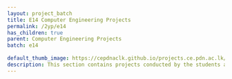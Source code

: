```yaml
---
layout: project_batch
title: E14 Computer Engineering Projects
permalink: /2yp/e14
has_children: true
parent: Computer Engineering Projects
batch: e14
    
default_thumb_image: https://cepdnaclk.github.io/projects.ce.pdn.ac.lk/data/categories/2yp/thumbnail.jpg
description: This section contains projects conducted by the students after their second year. Usually, these projects are conducted by groups of 3 students, and followed by Agile principles.
---
```

